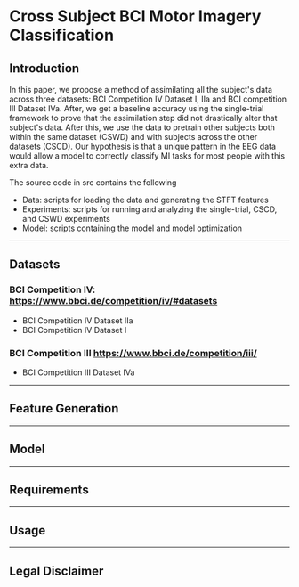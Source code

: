 # Cross Subject BCI Motor Imagery Classification

## Introduction
In this paper, we propose a method of assimilating all the subject's data across three datasets: BCI Competition IV Dataset I, IIa and BCI competition III Dataset IVa. After, we get a baseline accuracy using the single-trial framework to prove that the assimilation step did not drastically alter that subject's data. After this, we use the data to pretrain other subjects both within the same dataset (CSWD) and with subjects across the other datasets (CSCD). Our hypothesis is that a unique pattern in the EEG data would allow a model to correctly classify MI tasks for most people with this extra data.

The source code in src contains the following
- Data: scripts for loading the data and generating the STFT features
- Experiments: scripts for running and analyzing the single-trial, CSCD, and CSWD experiments
- Model: scripts containing the model and model optimization

-------
## Datasets

### BCI Competition IV: https://www.bbci.de/competition/iv/#datasets
- BCI Competition IV Dataset IIa
- BCI Competition IV Dataset I

### BCI Competition III https://www.bbci.de/competition/iii/
- BCI Competition III Dataset IVa


-------
## Feature Generation


-------
## Model


-------
## Requirements


-------
## Usage


-------
## Legal Disclaimer
